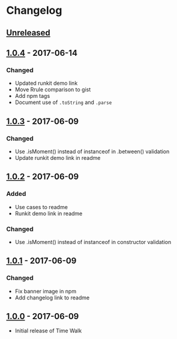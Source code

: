 # Changelog

## [Unreleased][]

## [1.0.4][] - 2017-06-14
### Changed
- Updated runkit demo link
- Move Rrule comparison to gist
- Add npm tags
- Document use of `.toString` and `.parse`

## [1.0.3][] - 2017-06-09
### Changed
- Use .isMoment() instead of instanceof in .between() validation
- Update runkit demo link in readme

## [1.0.2][] - 2017-06-09
### Added
- Use cases to readme
- Runkit demo link in readme

### Changed
- Use .isMoment() instead of instanceof in constructor validation

## [1.0.1][] - 2017-06-09

### Changed
- Fix banner image in npm
- Add changelog link to readme

## [1.0.0][] - 2017-06-09

- Initial release of Time Walk


[Unreleased]: https://github.com/s-taylor/time-walk/compare/v1.0.4...HEAD
[1.0.4]: https://github.com/s-taylor/time-walk/compare/v1.0.3...v1.0.4
[1.0.3]: https://github.com/s-taylor/time-walk/compare/v1.0.2...v1.0.3
[1.0.2]: https://github.com/s-taylor/time-walk/compare/v1.0.1...v1.0.2
[1.0.1]: https://github.com/s-taylor/time-walk/compare/v1.0.0...v1.0.1
[1.0.0]: https://github.com/s-taylor/time-walk/tree/v1.0.0
